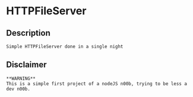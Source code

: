 # HTTPFileServer 
## Description
    Simple HTTPFileServer done in a single night
## Disclaimer
    **WARNING**
    This is a simple first project of a nodeJS n00b, trying to be less a dev n00b.
  
